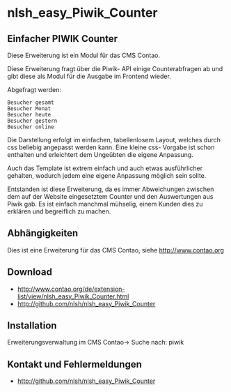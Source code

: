 nlsh_easy_Piwik_Counter
=======================

Einfacher PIWIK Counter
-----------------------

Diese Erweiterung ist ein Modul für das CMS Contao.

Diese Erweiterung fragt über die Piwik- API einige Counterabfragen ab und gibt diese als Modul für die Ausgabe im Frontend wieder.

Abgefragt werden:

    Besucher gesamt
    Besucher Monat
    Besucher heute
    Besucher gestern
    Besucher online

Die Darstellung erfolgt im einfachen, tabellenlosem Layout, welches durch css beliebig angepasst werden kann. Eine kleine css- Vorgabe ist schon enthalten und erleichtert dem Ungeübten die eigene Anpassung.

Auch das Template ist extrem einfach und auch etwas ausführlicher gehalten, wodurch jedem eine eigene Anpassung möglich sein sollte.

Entstanden ist diese Erweiterung, da es immer Abweichungen zwischen dem auf der Website eingesetztem Counter und den Auswertungen aus Piwik gab. Es ist einfach manchmal mühselig, einem Kunden dies zu erklären und begreiflich zu machen.

Abhängigkeiten
--------------

Dies ist eine Erweiterung für das CMS Contao, siehe http://www.contao.org

Download
--------

- http://www.contao.org/de/extension-list/view/nlsh_easy_Piwik_Counter.html
- http://github.com/nlsh/nlsh_easy_Piwik_Counter

Installation
------------

Erweiterungsverwaltung im CMS Contao-> Suche nach: piwik

Kontakt und Fehlermeldungen
---------------------------

- http://github.com/nlsh/nlsh_easy_Piwik_Counter
